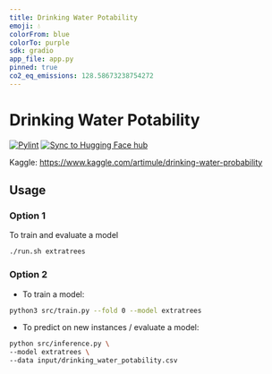 ```yaml
---
title: Drinking Water Potability
emoji: 💧
colorFrom: blue
colorTo: purple
sdk: gradio
app_file: app.py
pinned: true
co2_eq_emissions: 128.58673238754272
---
```

# Drinking Water Potability

[![Pylint](https://github.com/NouamaneTazi/drinking_water_potability/actions/workflows/pylint.yml/badge.svg)](https://github.com/NouamaneTazi/drinking_water_potability/actions/workflows/pylint.yml)
[![Sync to Hugging Face hub](https://github.com/NouamaneTazi/drinking_water_potability/actions/workflows/huggingfacehub.yml/badge.svg?branch=spaces)](https://github.com/NouamaneTazi/drinking_water_potability/actions/workflows/huggingfacehub.yml)

Kaggle: <https://www.kaggle.com/artimule/drinking-water-probability>

## Usage

### Option 1

To train and evaluate a model

```bash
./run.sh extratrees
```

### Option 2

* To train a model:

```bash
python3 src/train.py --fold 0 --model extratrees
```

* To predict on new instances / evaluate a model:

```bash
python src/inference.py \
--model extratrees \
--data input/drinking_water_potability.csv
```
